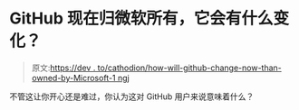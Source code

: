 # GitHub 现在归微软所有，它会有什么变化？

> 原文:[https://dev . to/cathodion/how-will-github-change-now-than-owned-by-Microsoft-1 ngj](https://dev.to/cathodion/how-will-github-change-now-that-its-owned-by-microsoft-1ngj)

不管这让你开心还是难过，你认为这对 GitHub 用户来说意味着什么？